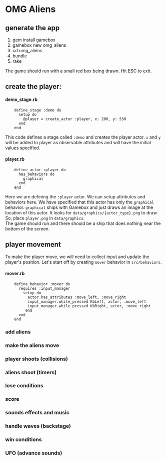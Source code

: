 # OMG Aliens

## generate the app

1. gem install gamebox
1. gamebox new omg_aliens
1. cd omg_aliens
1. bundle
1. rake

The game should run with a small red box being drawn. Hit ESC to exit.


## create the player:
#### demo_stage.rb
        define_stage :demo do
          setup do
            @player = create_actor :player, x: 200, y: 550
          end
        end

This code defines a stage called `:demo` and creates the player actor. `x` and `y` will be added to player as observable attributes and will have the initial values specified.        
        

#### player.rb

        define_actor :player do
          has_behaviors do
            graphical
          end
        end

Here we are defining the `:player` actor. We can setup attributes and behaviors here. We have specified that this actor has only the `graphical` behavior. `graphical` ships with Gamebox and just draws an image at the location of this actor. It looks for `data/graphics/{actor_type}.png` to draw. So, place `player.png` in `data/graphics`.  
The game should run and there should be a ship that does nothing near the bottom of the screen.


## player movement

To make the player move, we will need to collect input and update the player's position. Let's start off by creating `mover` behavior in `src/behaviors`.

#### mover.rb

        define_behavior :mover do
          requires :input_manager
            setup do
              actor.has_attributes :move_left, :move_right
              input_manager.while_pressed KbLeft, actor, :move_left
              input_manager.while_pressed KbRight, actor, :move_right
             end
          end
        end





### add aliens
### make the aliens move
### player shoots (collisions)
### aliens shoot (timers)
### lose conditions
### score
### sounds effects and music
### handle waves (backstage)
### win conditions
### UFO (advance sounds)




